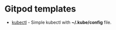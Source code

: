 # Gitpod templates

- [kubectl](https://github.com/ovhcloud-devrel/gitpod-templates/tree/main/kubectl) - Simple kubectl with **~/.kube/config** file.
